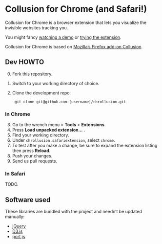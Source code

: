 # Collusion for Chrome (and Safari!)

Collusion for Chrome is a browser extension that lets you visualize the
invisible websites tracking you.

You might fancy [watching a demo](https://www.youtube.com/watch?v=zP79Iwm0xbA)
or [trying the extension](https://disconnect.me/collusion).

Collusion for Chrome is based on [Mozilla’s Firefox add-on
Collusion](https://github.com/toolness/collusion).

## Dev HOWTO

0. Fork this repository.
1. Switch to your working directory of choice.
2. Clone the development repo:

        git clone git@github.com:[username]/chrollusion.git

### In Chrome

3. Go to the wrench menu > **Tools** > **Extensions**.
4. Press **Load unpacked extension...** .
5. Find your working directory.
6. Under `chrollusion.safariextension`, select `chrome`.
7. To test after you make a change, be sure to expand the extension listing then
   press **Reload**.
8. Push your changes.
9. Send us pull requests.

### In Safari

TODO.

## Software used

These libraries are bundled with the project and needn’t be updated manually:

* [jQuery](https://github.com/jquery/jquery)
* [D3.js](https://github.com/mbostock/d3)
* [port.js](https://github.com/disconnectme/port)

